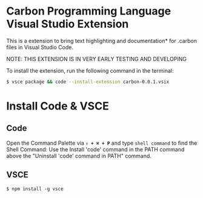 # Carbon Programming Language Visual Studio Extension
This is a extension to bring text highlighting and documentation* for .carbon files in Visual Studio Code.

NOTE: THIS EXTENSION IS IN VERY EARLY TESTING AND DEVELOPING

To install the extension, run the following command in the terminal:
```bash
$ vsce package && code --install-extension carbon-0.0.1.vsix
```

<!-- make a hyperlink (#install code) -->
# Install Code & VSCE
## Code
Open the Command Palette via __`⇧ + ⌘ + P`__ and type `shell command` to find the Shell Command:
Use the Install 'code' command in the PATH command above the "Uninstall 'code' command in PATH" command.
## VSCE
```node
$ npm install -g vsce
``` 